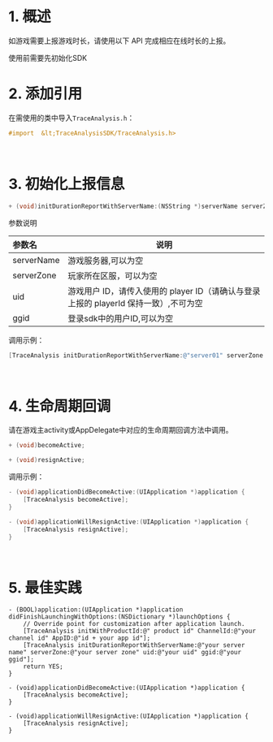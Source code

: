 
# 1. 概述

如游戏需要上报游戏时长，请使用以下 API 完成相应在线时长的上报。

使用前需要先初始化SDK
&ensp;
# 2. 添加引用

在需使用的类中导入`TraceAnalysis.h`：

```Objective-C
#import  &lt;TraceAnalysisSDK/TraceAnalysis.h>
```
&ensp;
# 3. 初始化上报信息

```Objective-C
+ (void)initDurationReportWithServerName:(NSString *)serverName serverZone:(NSString *)serverZone uid:(NSString *)uid ggid:(NSString *)ggid;
```

参数说明

|参数名|说明|
|:----  |-----   |
|serverName |游戏服务器,可以为空  |
|serverZone |玩家所在区服，可以为空 |
|uid |游戏用户 ID，请传入使用的 player ID（请确认与登录上报的 playerId 保持一致）,不可为空  |
|ggid |登录sdk中的用户ID,可以为空 |

调用示例：

```Objective-C
[TraceAnalysis initDurationReportWithServerName:@"server01" serverZone:@"zone01" uid:@"uid001" ggid:@"ggid001"];
```
&ensp;
# 4. 生命周期回调

请在游戏主activity或AppDelegate中对应的生命周期回调方法中调用。

```Objective-C
+ (void)becomeActive;

+ (void)resignActive;
```

调用示例：

```Objective-C
- (void)applicationDidBecomeActive:(UIApplication *)application {
    [TraceAnalysis becomeActive];
}

- (void)applicationWillResignActive:(UIApplication *)application {
    [TraceAnalysis resignActive];
}
```

&ensp;
# 5. 最佳实践

```
- (BOOL)application:(UIApplication *)application didFinishLaunchingWithOptions:(NSDictionary *)launchOptions {
    // Override point for customization after application launch.
    [TraceAnalysis initWithProductId:@" product id" ChannelId:@"your channel id" AppID:@"id + your app id"];
    [TraceAnalysis initDurationReportWithServerName:@"your server name" serverZone:@"your server zone" uid:@"your uid" ggid:@"your ggid"];
    return YES;
}

- (void)applicationDidBecomeActive:(UIApplication *)application {
    [TraceAnalysis becomeActive];
}

- (void)applicationWillResignActive:(UIApplication *)application {
    [TraceAnalysis resignActive];
}
```